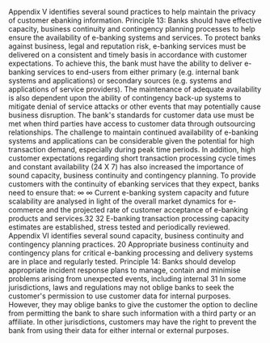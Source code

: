Appendix V identifies several sound practices to help maintain the privacy of customer ebanking information.
Principle 13: Banks should have effective capacity, business continuity and
contingency planning processes to help ensure the availability of e-banking systems
and services.
To protect banks against business, legal and reputation risk, e-banking services must be
delivered on a consistent and timely basis in accordance with customer expectations. To
achieve this, the bank must have the ability to deliver e-banking services to end-users from
either primary (e.g. internal bank systems and applications) or secondary sources (e.g.
systems and applications of service providers). The maintenance of adequate availability is
also dependent upon the ability of contingency back-up systems to mitigate denial of service
attacks or other events that may potentially cause business disruption.
The bank's standards for customer data use must be met when third parties have
access to customer data through outsourcing relationships.
The challenge to maintain continued availability of e-banking systems and applications can
be considerable given the potential for high transaction demand, especially during peak time
periods. In addition, high customer expectations regarding short transaction processing cycle
times and constant availability (24 X 7) has also increased the importance of sound capacity,
business continuity and contingency planning. To provide customers with the continuity of ebanking services that they expect, banks need to ensure that:
∞
∞
Current e-banking system capacity and future scalability are analysed in light of the
overall market dynamics for e-commerce and the projected rate of customer
acceptance of e-banking products and services.32
32
E-banking transaction processing capacity estimates are established, stress tested
and periodically reviewed.
Appendix VI identifies several sound capacity, business continuity and contingency planning
practices.
20
Appropriate business continuity and contingency plans for critical e-banking
processing and delivery systems are in place and regularly tested.
Principle 14: Banks should develop appropriate incident response plans to manage,
contain and minimise problems arising from unexpected events, including internal
31
In some jurisdictions, laws and regulations may not oblige banks to seek the customer's permission to use
customer data for internal purposes. However, they may oblige banks to give the customer the option to
decline from permitting the bank to share such information with a third party or an affiliate. In other
jurisdictions, customers may have the right to prevent the bank from using their data for either internal or
external purposes.
